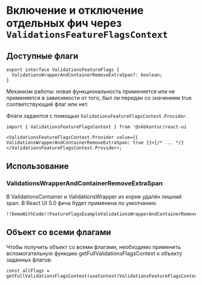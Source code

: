 # Включение и отключение отдельных фич через `ValidationsFeatureFlagsContext`

## Доступные флаги

    export interface ValidationsFeatureFlags {
      ValidationsWrapperAndContainerRemoveExtraSpan?: boolean;
    }

Механизм работы: новая функциональность применяется или не применяется в зависимости от того, был ли передан со значением true соответствующий флаг или нет.

Флаги задаются с помощью `ValidationsFeatureFlagsContext.Provider`.

    import { ValidationsFeatureFlagsContext } from '@skbkontur/react-ui

    <ValidationsFeatureFlagsContext.Provider value={{ ValidationsWrapperAndContainerRemoveExtraSpan: true }}>{/* ... */}</ValidationsFeatureFlagsContext.Provider>;

## Использование

### ValidationsWrapperAndContainerRemoveExtraSpan

В ValidationsContainer и ValidationsWrapper из корня удалён лишний span.
В React UI 5.0 фича будет применена по умолчанию.

    !!DemoWithCode!!FeatureFlagsExampleValidationsWrapperAndContainerRemoveExtraSpan

## Объект со всеми флагами

Чтобы получить объект со всеми флагами, необходимо применить вспомогательную функцию getFullValidationsFlagsContext к объекту заданных флагов:

    const allFlags = getFullValidationsFlagsContext(useContext(ValidationsFeatureFlagsContext));
